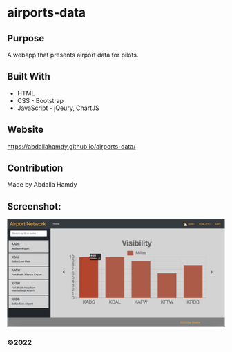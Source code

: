 # airports-data

## Purpose
A webapp that presents airport data for pilots.

## Built With
* HTML
* CSS - Bootstrap
* JavaScript - jQeury, ChartJS

## Website
https://abdallahamdy.github.io/airports-data/

## Contribution
Made by Abdalla Hamdy

## Screenshot:
![Alt text](./assets/css/images/appScreenShot.png?raw=true "Portfolio Icon")

### ©️2022
